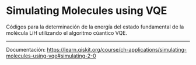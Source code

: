 # Simulating Molecules using VQE

Códigos para la determinación de la energía del estado fundamental de la molécula LiH utilizando el algoritmo cúantico VQE.

-----

Documentación: https://learn.qiskit.org/course/ch-applications/simulating-molecules-using-vqe#simulating-2-0
